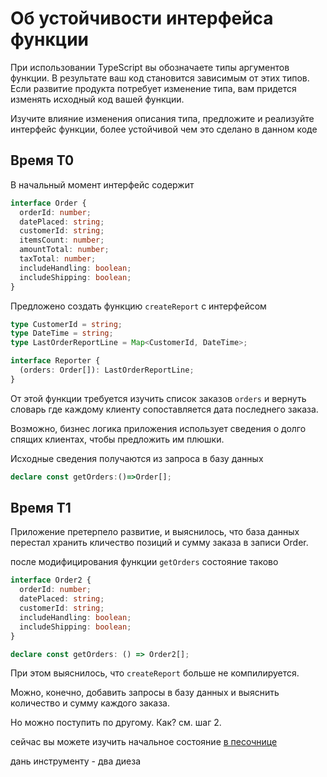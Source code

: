 # Об устойчивости интерфейса функции

При использовании TypeScript вы обозначаете типы аргументов функции. В результате ваш код становится зависимым от этих типов. Если развитие продукта потребует изменение типа, вам придется изменять исходный код вашей функции.

Изучите влияние изменения описания типа, предложите и реализуйте интерфейс функции, более устойчивой чем это сделано в данном коде

## Время T0

В начальный момент интерфейс содержит

```ts
interface Order {
  orderId: number;
  datePlaced: string;
  customerId: string;
  itemsCount: number;
  amountTotal: number;
  taxTotal: number;
  includeHandling: boolean;
  includeShipping: boolean;
}
```

Предложено создать функцию `createReport` с интерфейсом

```ts
type CustomerId = string;
type DateTime = string;
type LastOrderReportLine = Map<CustomerId, DateTime>;

interface Reporter {
  (orders: Order[]): LastOrderReportLine;
}
```

От этой функции требуется изучить список заказов `orders` и вернуть словарь где каждому клиенту сопоставляется дата последнего заказа.

Возможно, бизнес логика приложения использует сведения о долго спящих клиентах, чтобы предложить им плюшки.

Исходные сведения получаются из запроса в базу данных

```ts
declare const getOrders:()=>Order[];
```

## Время T1

Приложение претерпело развитие, и выяснилось, что база данных перестал хранить кличество позиций и сумму заказа в записи Order.

после модифицирования функции `getOrders` состояние таково

```ts
interface Order2 {
  orderId: number;
  datePlaced: string;
  customerId: string;
  includeHandling: boolean;
  includeShipping: boolean;
}

declare const getOrders: () => Order2[];
```

При этом выяснилось, что `createReport` больше не компилируется.

Можно, конечно, добавить запросы в базу данных и выяснить количество и сумму каждого заказа.

Но можно поступить по другому. Как? см. шаг 2.

сейчас вы можете изучить начальное состояние [в песочнице](https://codesandbox.io/s/step-1-demo-03-08-module-03-safty-to-function-interface-4qxlf)

дань инструменту - два диеза
#
#
